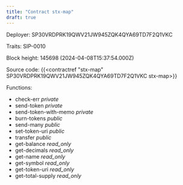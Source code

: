 ```yaml
---
title: "Contract stx-map"
draft: true
---
```

Deployer: SP30VRDPRK19QWV21JW945ZQK4QYA69TD7F2Q1VKC

Traits:
 SIP-0010



Block height: 145698 (2024-04-08T15:37:54.000Z)

Source code: {{<contractref "stx-map" SP30VRDPRK19QWV21JW945ZQK4QYA69TD7F2Q1VKC stx-map>}}

Functions:

* check-err _private_
* send-token _private_
* send-token-with-memo _private_
* burn-tokens _public_
* send-many _public_
* set-token-uri _public_
* transfer _public_
* get-balance _read_only_
* get-decimals _read_only_
* get-name _read_only_
* get-symbol _read_only_
* get-token-uri _read_only_
* get-total-supply _read_only_

